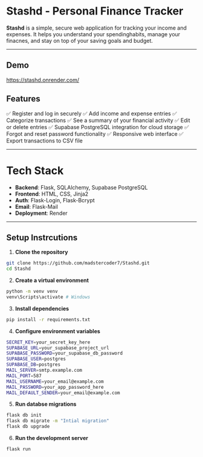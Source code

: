 # Stashd - Personal Finance Tracker

**Stashd** is a simple, secure web application for tracking your income and expenses. It helps you understand your spendinghabits, manage your finacnes, and stay on top of your saving goals and budget.

---

## Demo
https://stashd.onrender.com/

## Features

✅ Register and log in securely
✅ Add income and expense entries
✅ Categorize transactions
✅ See a summary of your financial activity
✅ Edit or delete entries
✅ Supabase PostgreSQL integration for cloud storage
✅ Forgot and reset password functionality
✅ Responsive web interface
✅ Export transactions to CSV file

---

# Tech Stack

- **Backend**: Flask, SQLAlchemy, Supabase PostgreSQL
- **Frontend**: HTML, CSS, Jinja2
- **Auth**: Flask-Login, Flask-Bcrypt
- **Email**: Flask-Mail
- **Deployment**: Render 

---

## Setup Instrcutions

1. **Clone the repository**
```bash
git clone https://github.com/madstercoder7/Stashd.git
cd Stashd
```

2. **Create a virtual environment**
```bash
python -m venv venv
venv\Scripts\activate # Windows
```

3. **Install dependencies**
```bash
pip install -r requirements.txt
```

4. **Configure environment variables**
```bash
SECRET_KEY=your_secret_key_here
SUPABASE_URL=your_supabase_project_url
SUPABASE_PASSWORD=your_supabase_db_password
SUPABASE_USER=postgres
SUPABASE_DB=postgres
MAIL_SERVER=smtp.example.com
MAIL_PORT=587
MAIL_USERNAME=your_email@example.com
MAIL_PASSWORD=your_app_password_here
MAIL_DEFAULT_SENDER=your_email@example.com
```

5. **Run databse migrations**
```bash
flask db init
flask db migrate -m "Intial migration"
flask db upgrade
```

6. **Run the development server**
```bash
flask run
```